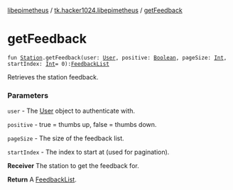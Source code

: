[libepimetheus](../index.md) / [tk.hacker1024.libepimetheus](index.md) / [getFeedback](./get-feedback.md)

# getFeedback

`fun `[`Station`](../tk.hacker1024.libepimetheus.data/-station/index.md)`.getFeedback(user: `[`User`](-user/index.md)`, positive: `[`Boolean`](https://kotlinlang.org/api/latest/jvm/stdlib/kotlin/-boolean/index.html)`, pageSize: `[`Int`](https://kotlinlang.org/api/latest/jvm/stdlib/kotlin/-int/index.html)`, startIndex: `[`Int`](https://kotlinlang.org/api/latest/jvm/stdlib/kotlin/-int/index.html)` = 0): `[`FeedbackList`](../tk.hacker1024.libepimetheus.data.feedback/-feedback-list/index.md)

Retrieves the station feedback.

### Parameters

`user` - The [User](-user/index.md) object to authenticate with.

`positive` - true = thumbs up, false = thumbs down.

`pageSize` - The size of the feedback list.

`startIndex` - The index to start at (used for pagination).

**Receiver**
The station to get the feedback for.

**Return**
A [FeedbackList](../tk.hacker1024.libepimetheus.data.feedback/-feedback-list/index.md).

